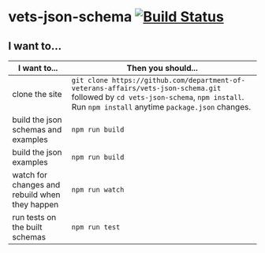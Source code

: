 # vets-json-schema [![Build Status](https://travis-ci.org/department-of-veterans-affairs/vets-json-schema.svg?branch=master)](https://travis-ci.org/department-of-veterans-affairs/vets-json-schema)

## I want to...

| I want to... | Then you should... |
| ------------ | ------------------ |
| clone the site | `git clone https://github.com/department-of-veterans-affairs/vets-json-schema.git` followed by `cd vets-json-schema`, `npm install`. Run `npm install` anytime `package.json` changes. |
| build the json schemas and examples | `npm run build` |
| build the json examples | `npm run build` |
| watch for changes and rebuild when they happen | `npm run watch` |
| run tests on the built schemas | `npm run test` |
